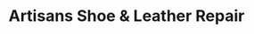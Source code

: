 ---
title: "Artisans Shoe & Leather Repair"
url: /chandler/artisans-shoe-and-leather-repair/
shop: shoes
---